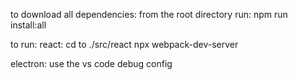 to download all dependencies:
    from the root directory run:
    npm run install:all 

to run:
    react:
        cd to ./src/react
        npx webpack-dev-server

   electron:
        use the vs code debug config

